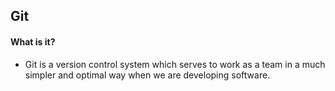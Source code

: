 ## Git

#### What is it?

- Git is a version control system which serves to work as a team in a much simpler and optimal way when we are developing software.
